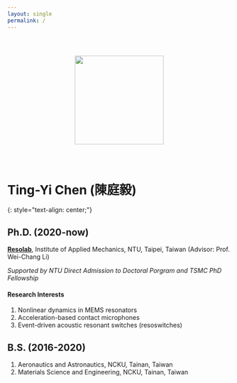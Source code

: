 ```yaml
---
layout: single
permalink: /
---
```


<center><img src="https://i.imgur.com/gVcnSDg.png" style="margin: 3em;" width="200"></center>

# Ting-Yi Chen (陳庭毅)
{: style="text-align: center;"}
## Ph.D. (2020-now)
[**Resolab**](http://ntureso.com/), Institute of Applied Mechanics, NTU, Taipei, Taiwan (Advisor: Prof. Wei-Chang Li)

*Supported by NTU Direct Admission to Doctoral Porgram and TSMC PhD Fellowship*
#### Research Interests
1. Nonlinear dynamics in MEMS resonators
2. Acceleration-based contact microphones
3. Event-driven acoustic resonant switches (resoswitches)

## B.S. (2016-2020)
1. Aeronautics and Astronautics, NCKU, Tainan, Taiwan 
2. Materials Science and Engineering, NCKU, Tainan, Taiwan